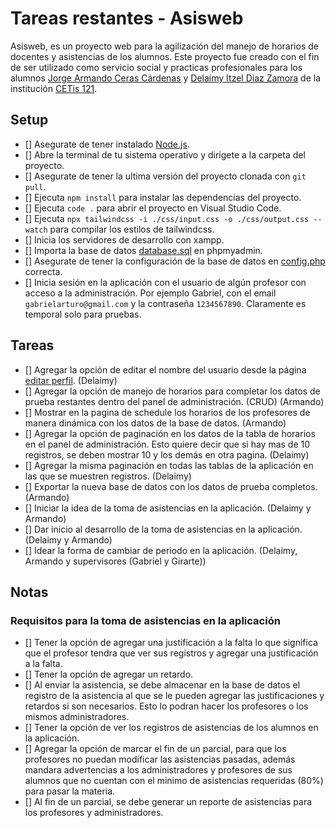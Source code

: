 # Tareas restantes - Asisweb

Asisweb, es un proyecto web para la agilización del manejo de horarios de docentes y asistencias de los alumnos. Este proyecto fue creado con el fin de ser utilizado como servicio social y practicas profesionales para los alumnos [Jorge Armando Ceras Cárdenas](https://github.com/armandodev) y [Delaimy Itzel Diaz Zamora](https://github.com/Delaimy) de la institución [CETis 121](https://www.cetis121.edu.mx/).

## Setup

- [] Asegurate de tener instalado [Node.js](https://nodejs.org/es/).
- [] Abre la terminal de tu sistema operativo y dirígete a la carpeta del proyecto.
- [] Asegurate de tener la ultima versión del proyecto clonada con `git pull`.
- [] Ejecuta `npm install` para instalar las dependencias del proyecto.
- [] Ejecuta `code .` para abrir el proyecto en Visual Studio Code.
- [] Ejecuta `npx tailwindcss -i ./css/input.css -o ./css/output.css --watch` para compilar los estilos de tailwindcss.
- [] Inicia los servidores de desarrollo con xampp.
- [] Importa la base de datos [database.sql](./api/db/database.sql) en phpmyadmin.
- [] Asegurate de tener la configuración de la base de datos en [config.php](./api/db/utils.php) correcta.
- [] Inicia sesión en la aplicación con el usuario de algún profesor con acceso a la administración. Por ejemplo Gabriel, con el email `gabrielarturo@gmail.com` y la contraseña `1234567890`. Claramente es temporal solo para pruebas.

## Tareas

- [] Agregar la opción de editar el nombre del usuario desde la página [editar perfil](./edit-profile.php). (Delaimy)
- [] Agregar la opción de manejo de horarios para completar los datos de prueba restantes dentro del panel de administración. (CRUD) (Armando)
- [] Mostrar en la pagina de schedule los horarios de los profesores de manera dinámica con los datos de la base de datos. (Armando)
- [] Agregar la opción de paginación en los datos de la tabla de horarios en el panel de administración. Esto quiere decir que si hay mas de 10 registros, se deben mostrar 10 y los demás en otra pagina. (Delaimy)
- [] Agregar la misma paginación en todas las tablas de la aplicación en las que se muestren registros. (Delaimy)
- [] Exportar la nueva base de datos con los datos de prueba completos. (Armando)
- [] Iniciar la idea de la toma de asistencias en la aplicación. (Delaimy y Armando)
- [] Dar inicio al desarrollo de la toma de asistencias en la aplicación. (Delaimy y Armando)
- [] Idear la forma de cambiar de periodo en la aplicación. (Delaimy, Armando y supervisores (Gabriel y Girarte))

## Notas

### Requisitos para la toma de asistencias en la aplicación

- [] Tener la opción de agregar una justificación a la falta lo que significa que el profesor tendra que ver sus registros y agregar una justificación a la falta.
- [] Tener la opción de agregar un retardo.
- [] Al enviar la asistencia, se debe almacenar en la base de datos el registro de la asistencia al que se le pueden agregar las justificaciones y retardos si son necesarios. Esto lo podran hacer los profesores o los mismos administradores.
- [] Tener la opción de ver los registros de asistencias de los alumnos en la aplicación.
- [] Agregar la opción de marcar el fin de un parcial, para que los profesores no puedan modificar las asistencias pasadas, además mandara advertencias a los administradores y profesores de sus alumnos que no cuentan con el minimo de asistencias requeridas (80%) para pasar la materia.
- [] Al fin de un parcial, se debe generar un reporte de asistencias para los profesores y administradores.

